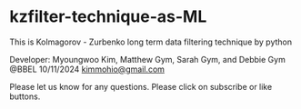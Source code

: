 # kzfilter-technique-as-ML
This is Kolmagorov - Zurbenko long term data filtering technique by python

Developer: Myoungwoo Kim, Matthew Gym, Sarah Gym, and Debbie Gym @BBEL
10/11/2024
kimmohio@gmail.com

Please let us know for any questions. Please click on subscribe or like buttons.
